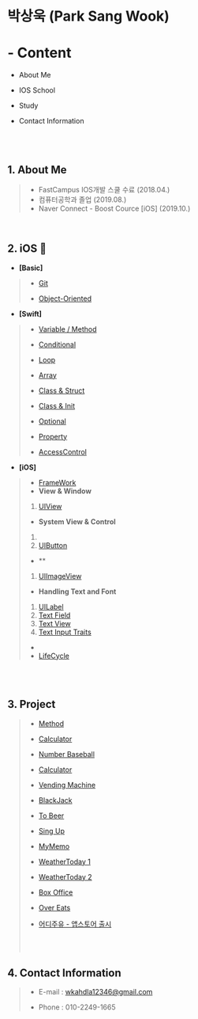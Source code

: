 # 박상욱 (Park Sang Wook)

# - Content

- About Me

- IOS School

- Study

- Contact Information

<br><br>

## 1. About Me

>- FastCampus IOS개발 스쿨 수료 (2018.04.)
>- 컴퓨터공학과 졸업 (2019.08.)
>- Naver Connect - Boost Cource [iOS] (2019.10.)

<br>

## 2. iOS 🍎

- **[Basic]**

>- [Git](https://github.com/wargi/SangWookPark_IOS_School6/blob/master/Class/GIT/readme.md)
>
>- [Object-Oriented](https://github.com/wargi/SangWookPark_IOS_School6/blob/master/Class/ObjectOriented%20Programming/readme.md)

- **[Swift]**

>- [Variable / Method](https://github.com/wargi/SangWookPark_IOS_School6/blob/master/Class/VariableAndMethod/readme.md)
>- [Conditional](https://github.com/wargi/SangWookPark_IOS_School6/blob/master/Class/Conditional/readme.md)
>- [Loop](https://github.com/wargi/SangWookPark_IOS_School6/blob/master/Class/Loop/readme.md)
>- [Array](https://github.com/wargi/SangWookPark_IOS_School6/tree/master/Class/Array/readme.md)
>- [Class & Struct](https://github.com/wargi/SangWookPark_IOS_School6/tree/master/Class/ClassAndStruct/readme.md)
>- [Class & Init](https://github.com/wargi/SangWookPark_IOS_School6/tree/master/Class/ClassAndInit/readme.md)
>
>- [Optional](https://github.com/wargi/SangWookPark_IOS_School6/tree/master/Class/Optional/readme.md)
>
>- [Property](https://github.com/wargi/SangWookPark_IOS_School6/tree/master/Class/Property/readme.md)
>
>- [AccessControl](https://github.com/wargi/SangWookPark_IOS_School6/tree/master/Class/AccessControl/readme.md)
>

- **[iOS]**

>- [FrameWork](https://github.com/wargi/SangWookPark_IOS_School6/tree/master/Class/FrameWork/readme.md)
>- **View & Window**
> 1. [UIView](https://github.com/wargi/SangWookPark_IOS_School6/tree/master/Class/UIView/readme.md)
>- **System View & Control**
> 1. 
> 2. [UIButton](https://github.com/wargi/SangWookPark_IOS_School6/tree/master/Class/UIButton/readme.md)
>
>- <Handling Image and Color>**
> 1. [UIImageView](https://github.com/wargi/SangWookPark_IOS_School6/tree/master/Class/UIImageView/readme.md)
>- **Handling Text and Font**
>  1. [UILabel](https://github.com/wargi/SangWookPark_IOS_School6/tree/master/Class/UILabel/readme.md)
>  2. [Text Field]()
>  3. [Text View]()
>  4. [Text Input Traits]()
>- 
>- [LifeCycle](https://github.com/wargi/SangWookPark_IOS_School6/tree/master/Class/LifeCycle/readme.md)


<br><br>

## 3. Project

>- [Method](https://github.com/wargi/SangWookPark_IOS_School6/blob/master/Class/Method/readme.md)
>
>- [Calculator](https://github.com/wargi/SangWookPark_IOS_School6/blob/master/Study/Cal/Cal/ViewController.swift)
>
>- [Number Baseball](https://github.com/wargi/SangWookPark_IOS_School6/blob/master/Study/BaseballGame/BaseballGame/ViewController.swift)
>
>- [Calculator](https://github.com/wargi/SangWookPark_IOS_School6/blob/master/Practice/Calculator3/Calculator3/ViewController.swift)
>
>- [Vending Machine](https://github.com/wargi/SangWookPark_IOS_School6/tree/master/Study/UIExam)
>
>- [BlackJack](https://github.com/wargi/SangWookPark_IOS_School6/tree/master/Class/BlackJack)
>
>- [To Beer]()
>
>- [Sing Up](https://wargi.tistory.com/6)
>
>- [MyMemo](https://github.com/wargi/Swift_Study/tree/master/MyMemo/MyMemo2)
>
>- [WeatherToday 1](https://wargi.tistory.com/7)
>
>- [WeatherToday 2](https://github.com/wargi/Swift_Study/tree/master/Mastering/Weather)
>
>- [Box Office](https://wargi.tistory.com/8)
>
>- [Over Eats](https://github.com/FastCampusTeamTwo/iOS)
>
>- [어디주유 - 앱스토어 출시](https://github.com/OilPrice-Where/iOS-main)
>
>  <br><br>

## 4. Contact Information

> - E-mail : wkahdla12346@gmail.com
>
> - Phone : 010-2249-1665

